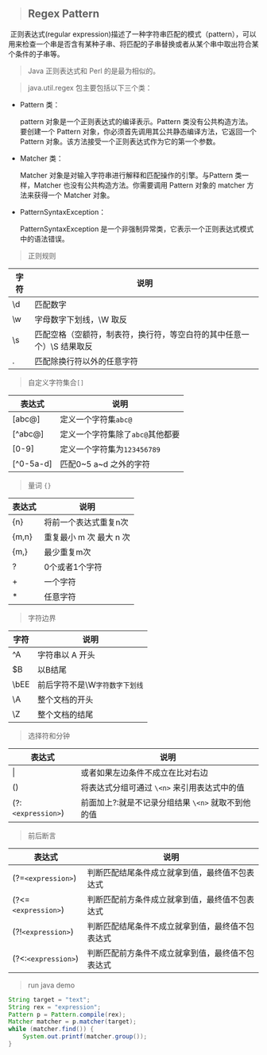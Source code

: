> ## Regex Pattern

​	正则表达式(regular expression)描述了一种字符串匹配的模式（pattern），可以用来检查一个串是否含有某种子串、将匹配的子串替换或者从某个串中取出符合某个条件的子串等。

> Java 正则表达式和 Perl 的是最为相似的。

> java.util.regex 包主要包括以下三个类：

- Pattern 类：

  pattern 对象是一个正则表达式的编译表示。Pattern 类没有公共构造方法。要创建一个 Pattern 对象，你必须首先调用其公共静态编译方法，它返回一个 Pattern 对象。该方法接受一个正则表达式作为它的第一个参数。

- Matcher 类：

  Matcher 对象是对输入字符串进行解释和匹配操作的引擎。与Pattern 类一样，Matcher 也没有公共构造方法。你需要调用 Pattern 对象的 matcher 方法来获得一个 Matcher 对象。

- PatternSyntaxException：

  PatternSyntaxException 是一个非强制异常类，它表示一个正则表达式模式中的语法错误。

> 正则规则

| 字符 | 说明                                                         |
| ---- | ------------------------------------------------------------ |
| \d   | 匹配数字                                                     |
| \w   | 字母数字下划线，\W 取反                                      |
| \s   | 匹配空格（空额符，制表符，换行符，等空白符的其中任意一个）\S 结果取反 |
| .    | 匹配除换行符以外的任意字符                                   |

> 自定义字符集合`[]`

| 表达式    | 说明                             |
| --------- | -------------------------------- |
| [abc@]    | 定义一个字符集`abc@`             |
| [^abc@]   | 定义一个字符集除了`abc@`其他都要 |
| [0-9]     | 定义一个字符集为`123456789`      |
| [^0-5a-d] | 匹配0~5 a~d 之外的字符           |

> 量词 `{}`

| 表达式 | 说明                    |
| ------ | ----------------------- |
| {n}    | 将前一个表达式重复n次   |
| {m,n}  | 重复最小 m 次 最大 n 次 |
| {m,}   | 最少重复m次             |
| ?      | 0个或者1个字符          |
| +      | 一个字符                |
| *      | 任意字符                |

> 字符边界

| 字符 | 说明                           |
| ---- | ------------------------------ |
| ^A   | 字符串以 A 开头                |
| $B   | 以B结尾                        |
| \bEE | 前后字符不是\W`字符数字下划线` |
| \A   | 整个文档的开头                 |
| \Z   | 整个文档的结尾                 |

> 选择符和分钟

| 表达式           | 说明 |
| ---------------- | ---- |
| \|               | 或者如果左边条件不成立在比对右边 |
| ()               | 将表达式分组可通过 `\<n>` 来引用表达式中的值 |
| (?:`<expression>`) | 前面加上?:就是不记录分组结果 `\<n>` 就取不到他的值 |

> 前后断言

| 表达式              | 说明                           |
| ------------------- | ------------------------------ |
| (?=`<expression>`)  | 判断匹配结尾条件成立就拿到值，最终值不包表达式 |
| (?<=`<expression>`) | 判断匹配前方条件成立就拿到值，最终值不包表达式 |
| (?!`<expression>`)  | 判断匹配结尾条件不成立就拿到值，最终值不包表达式                               |
| (?<:`<expression>`) | 判断匹配前方条件不成立就拿到值，最终值不包表达式                               |

> run java demo

```java
String target = "text";
String rex = "expression";
Pattern p = Pattern.compile(rex);
Matcher matcher = p.matcher(target);
while (matcher.find()) {
    System.out.printf(matcher.group());
}
```

